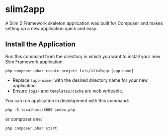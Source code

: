 # slim2app
A Slim 2 Framework skeleton application was built for Composer and makes setting up a new application quick and easy.

## Install the Application
Run this command from the directory in which you want to install your new Slim Framework application.

    php composer.phar create-project lvis/slim2app [app-name]

* Replace <code>[app-name]</code> with the desired directory name for your new application.
* Ensure `logs/` and `templates/cache` are web writeable.

You can run application in development with this command:

    php -S localhost:8080 index.php
    
or composer one:

    php composer.phar start
    